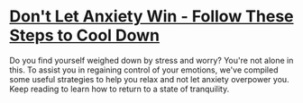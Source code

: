 
# [Don't Let Anxiety Win - Follow These Steps to Cool Down](https://www.mindhaste.com/t/calm-your-nerves-down/dont-let-anxiety-win---follow-these-steps-to-cool-down-223)

Do you find yourself weighed down by stress and worry? You're not alone in this. To assist you in regaining control of your emotions, we've compiled some useful strategies to help you relax and not let anxiety overpower you. Keep reading to learn how to return to a state of tranquility.
    